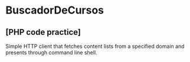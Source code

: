 # BuscadorDeCursos

## [PHP code practice] 

Simple HTTP client that fetches content lists from a specified domain and presents through command line shell.
